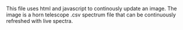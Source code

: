 This file uses html and javascript to continously update an image. The image is a horn telescope .csv spectrum file that can be 
continuously refreshed with live spectra.
